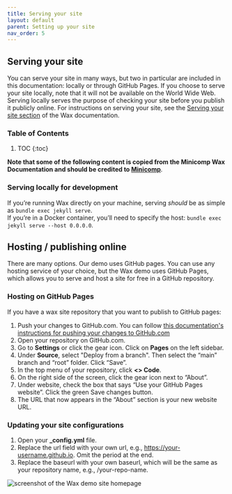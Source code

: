 ```yaml
---
title: Serving your site
layout: default
parent: Setting up your site
nav_order: 5
---
```

## Serving your site

You can serve your site in many ways, but two in particular are included in this documentation: locally or through GitHub Pages. If you choose to serve your site locally, note that it will not be available on the World Wide Web. Serving locally serves the purpose of checking your site before you publish it publicly online. For instructions on serving your site, see the [Serving your site section](https://minicomp.github.io/wiki/wax/serving/) of the Wax documentation.

### Table of Contents
1. TOC
{:toc}


**Note that some of the following content is copied from the Minicomp Wax Documentation and should be credited to [Minicomp](https://minicomp.github.io/wiki/)**.

### Serving locally for development
If you’re running Wax directly on your machine, serving *should* be as simple as `bundle exec jekyll serve`.
<br>
If you’re in a Docker container, you’ll need to specify the host: `bundle exec jekyll serve --host 0.0.0.0`.

## Hosting / publishing online
There are many options. Our demo uses GitHub pages. You can use any hosting service of your choice, but the Wax demo uses GitHub Pages, which allows you to serve and host a site for free in a GitHub repository. 

### Hosting on GitHub Pages
If you have a wax site repository that you want to publish to GitHub pages:
1. Push your changes to GitHub.com. You can follow [this documentation's instructions for pushing your changes to GitHub.com](https://green-queen.github.io/wax-documentation/pages/pushing-your-changes.html)
2. Open your repository on GitHub.com.
3. Go to **Settings** or click the gear icon. Click on **Pages** on the left sidebar.
4. Under **Source**, select "Deploy from a branch". Then select the “main” branch and “root” folder. Click “Save”.
5. In the top menu of your repository, click **<> Code**.
6. On the right side of the screen, click the gear icon next to “About”.
7. Under website, check the box that says “Use your GitHub Pages website”. Click the green Save changes button.
8. The URL that now appears in the “About” section is your new website URL.

### Updating your site configurations
1. Open your **_config.yml** file.
2. Replace the url field with your own url, e.g., https://your-username.github.io. Omit the period at the end.
3. Replace the baseurl with your own baseurl, which will be the same as your repository name, e.g., /your-repo-name.

<img src="https://green-queen.github.io/wax-documentation/images/site-screenshot.png" alt="screenshot of the Wax demo site homepage">
